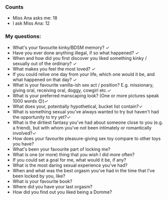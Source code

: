 ### Counts
* Miss Ana asks me: 18
* I ask Miss Ana: 12

### My questions:

* What's your favourite kinky/BDSM memory? ✓ 
* Have you ever done anything illegal, if so what happened? ✓ 
* When and how did you first discover you liked something kinky / sexually out of the ordinary? ✓ 
* What makes you feel the most loved? ✓ 
* If you could relive one day from your life, which one would it be, and what happened on that day? ✓ 
* What is your favourite vanilla-ish sex act / position? E.g. missionary, giving oral, receiving oral, doggy, cowgirl etc.✓ 
* What is your preferred manscaping look? (One or more pictures speak 1000 words 😊)✓ 
* What does your, potentially hypothetical, bucket list contain?✓ 
* What is something sexual you've always wanted to try but haven't had the opportunity to try yet?✓ 
* What is the dirtiest fantasy you've had about someone close to you (e.g. a friend), but with whom you've not been intimately or romantically involved?✓
* How does your favourite pleasure-giving sex toy compare to other toys you have?
* What's been your favourite part of locking me?
* What is one (or more) thing that you wish I did more often?
* If you could set a goal for me, what would it be, if any?
* What is the most daring sexual experience you've had?
* When and what was the best orgasm you've had in the time that I've been locked by you, like?
* What is your favourite book?
* Where did you have your last orgasm?
* How did you find out you liked being a Domme?
